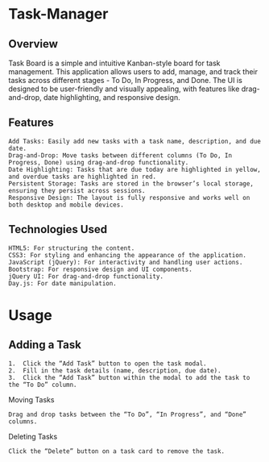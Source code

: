 # Task-Manager

## Overview

Task Board is a simple and intuitive Kanban-style board for task management. This application allows users to add, manage, and track their tasks across different stages - To Do, In Progress, and Done. The UI is designed to be user-friendly and visually appealing, with features like drag-and-drop, date highlighting, and responsive design.

## Features

	Add Tasks: Easily add new tasks with a task name, description, and due date.
	Drag-and-Drop: Move tasks between different columns (To Do, In Progress, Done) using drag-and-drop functionality.
	Date Highlighting: Tasks that are due today are highlighted in yellow, and overdue tasks are highlighted in red.
	Persistent Storage: Tasks are stored in the browser’s local storage, ensuring they persist across sessions.
	Responsive Design: The layout is fully responsive and works well on both desktop and mobile devices.

## Technologies Used

	HTML5: For structuring the content.
	CSS3: For styling and enhancing the appearance of the application.
	JavaScript (jQuery): For interactivity and handling user actions.
	Bootstrap: For responsive design and UI components.
	jQuery UI: For drag-and-drop functionality.
	Day.js: For date manipulation.

# Usage

## Adding a Task

	1.	Click the “Add Task” button to open the task modal.
	2.	Fill in the task details (name, description, due date).
	3.	Click the “Add Task” button within the modal to add the task to the “To Do” column.

Moving Tasks

	Drag and drop tasks between the “To Do”, “In Progress”, and “Done” columns.

Deleting Tasks

	Click the “Delete” button on a task card to remove the task.
